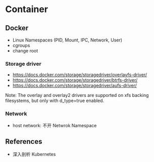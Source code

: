 # Container

## Docker

- Linux Namespaces (PID, Mount, IPC, Network, User)
- cgroups
- change root

### Storage driver

- https://docs.docker.com/storage/storagedriver/overlayfs-driver/
- https://docs.docker.com/storage/storagedriver/btrfs-driver/
- https://docs.docker.com/storage/storagedriver/aufs-driver/

Note: The overlay and overlay2 drivers are supported on xfs backing filesystems, but only with d_type=true enabled.

### Network

- host network: 不开 Netwrok Namespace

## References

- 深入剖析 Kubernetes
